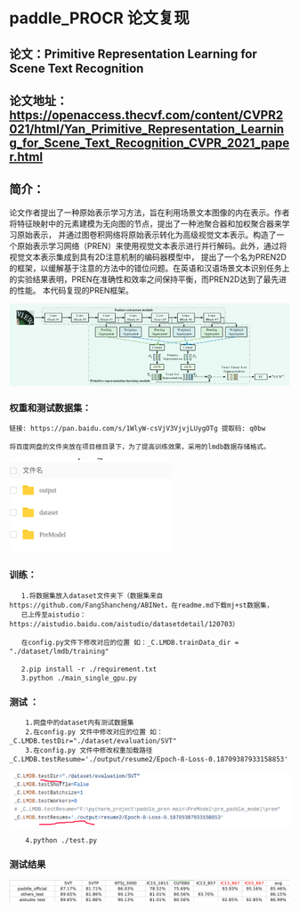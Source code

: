 # paddle_PROCR 论文复现
## 论文：Primitive Representation Learning for Scene Text Recognition
## 论文地址：https://openaccess.thecvf.com/content/CVPR2021/html/Yan_Primitive_Representation_Learning_for_Scene_Text_Recognition_CVPR_2021_paper.html

## 简介：
   论文作者提出了一种原始表示学习方法，旨在利用场景文本图像的内在表示。作者将特征映射中的元素建模为无向图的节点，提出了一种池聚合器和加权聚合器来学习原始表示，
   并通过图卷积网络将原始表示转化为高级视觉文本表示。构造了一个原始表示学习网络（PREN）来使用视觉文本表示进行并行解码。此外，通过将视觉文本表示集成到具有2D注意机制的编码器模型中，
   提出了一个名为PREN2D的框架，以缓解基于注意的方法中的错位问题。在英语和汉语场景文本识别任务上的实验结果表明，PREN在准确性和效率之间保持平衡，而PREN2D达到了最先进的性能。
   本代码复现的PREN框架。
   
   ![image](https://github.com/developWmark/paddle_PROCR/blob/master/samples/framework.png)
 
 
###  权重和测试数据集：
    链接: https://pan.baidu.com/s/1WlyW-csVjV3VjvjLUygOTg 提取码: q0bw 
 
    将百度网盘的文件夹放在项目根目录下，为了提高训练效果，采用的lmdb数据存储格式。
   ![image](https://github.com/developWmark/paddle_PROCR/blob/master/samples/show1.png)
     
### 训练：
       1.将数据集放入dataset文件夹下（数据集来自https://github.com/FangShancheng/ABINet，在readme.md下载mj+st数据集，
       已上传至aistudio：https://aistudio.baidu.com/aistudio/datasetdetail/120703）
         
       在config.py文件下修改对应的位置 如：_C.LMDB.trainData_dir = "./dataset/lmdb/training"
       
       2.pip install -r ./requirement.txt 
       3.python ./main_single_gpu.py
       
 ### 测试 ：
        1.网盘中的dataset内有测试数据集
        2.在config.py 文件中修改对应的位置 如：_C.LMDB.testDir="./dataset/evaluation/SVT"
        3.在config.py 文件中修改权重加载路径 _C.LMDB.testResume='./output/resume2/Epoch-8-Loss-0.18709387933158853'
   ![image](https://github.com/developWmark/paddle_PROCR/blob/master/samples/show2.png)
        
        4.python ./test.py
        
### 测试结果
   ![image](https://github.com/developWmark/paddle_PROCR/blob/master/samples/result.png)
         
       
       
    
